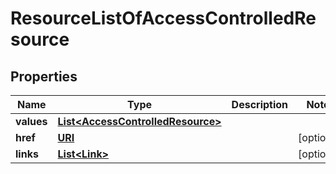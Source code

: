 

# ResourceListOfAccessControlledResource

## Properties

Name | Type | Description | Notes
------------ | ------------- | ------------- | -------------
**values** | [**List&lt;AccessControlledResource&gt;**](AccessControlledResource.md) |  | 
**href** | [**URI**](URI.md) |  |  [optional]
**links** | [**List&lt;Link&gt;**](Link.md) |  |  [optional]



